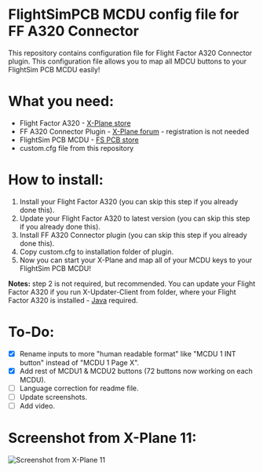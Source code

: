 # FlightSimPCB MCDU config file for FF A320 Connector
This repository contains configuration file for Flight Factor A320 Connector plugin. This configuration file allows you to map all MDCU buttons to your FlightSim PCB MCDU easily!

# What you need:
* Flight Factor A320 - [X-Plane store](http://store.x-plane.org/A320-Ultimate_p_688.html) 
* FF A320 Connector Plugin - [X-Plane forum](https://forums.x-plane.org/index.php?/forums/topic/133133-a320-connector-plugin-joystick-mappings-commands-datarefs-winmac/) - registration is not needed 
* FlightSim PCB MCDU - [FS PCB store](https://flightsimpcb.com/en/) 
* custom.cfg file from this repository

# How to install:
1. Install your Flight Factor A320 (you can skip this step if you already done this).
2. Update your Flight Factor A320 to latest version (you can skip this step if you already done this).
3. Install FF A320 Connector plugin (you can skip this step if you already done this).
4. Copy custom.cfg to installation folder of plugin.
5. Now you can start your X-Plane and map all of your MCDU keys to your FlightSim PCB MCDU!

**Notes:** step 2 is not required, but recommended. You can update your Flight Factor A320 if you run X-Updater-Client from folder, where your Flight Factor A320 is installed - [Java](https://java.com/en/download/) required.

# To-Do:
- [x] Rename inputs to more "human readable format" like "MCDU 1 INT button" instead of "MCDU 1 Page X".
- [x] Add rest of MCDU1 & MCDU2 buttons (72 buttons now working on each MCDU).
- [ ] Language correction for readme file.
- [ ] Update screenshots.
- [ ] Add video.

# Screenshot from X-Plane 11:
![Screenshot from X-Plane 11](https://image.ibb.co/hSZ1jw/123.jpg)
